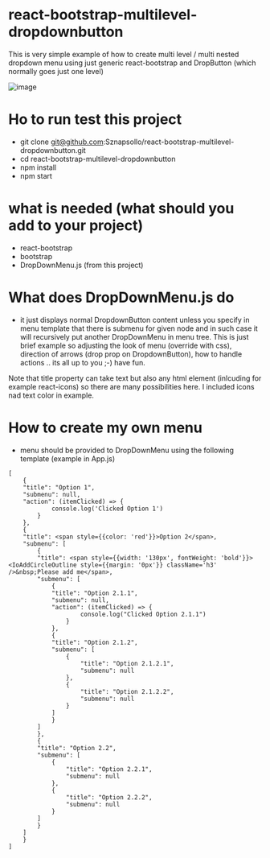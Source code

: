 # react-bootstrap-multilevel-dropdownbutton

This is very simple example of how to create multi level / multi nested dropdown menu using just generic react-bootstrap and DropButton (which normally goes just one level)

![image](https://github.com/user-attachments/assets/df866acc-1a2e-4c39-b850-f2c6557bfe21)


# Ho to run test this project
- git clone git@github.com:Sznapsollo/react-bootstrap-multilevel-dropdownbutton.git
- cd react-bootstrap-multilevel-dropdownbutton
- npm install
- npm start

# what is needed (what should you add to your project)
- react-bootstrap
- bootstrap
- DropDownMenu.js (from this project)

# What does DropDownMenu.js do
- it just displays normal DropdownButton content unless you specify in menu template that there is submenu for given node and in such case it will recursively put another DropDownMenu in menu tree. This is just brief example so adjusting the look of menu (override with css), direction of arrows (drop prop on DropdownButton), how to handle actions .. its all up to you ;-) have fun.

Note that title property can take text but also any html element (inlcuding for example react-icons) so there are many possibilities here. I included icons nad text color in example.

# How to create my own menu
- menu should be provided to DropDownMenu using the following template (example in App.js)

```
[
    {
    "title": "Option 1",
    "submenu": null,
    "action": (itemClicked) => {
            console.log('Clicked Option 1')
        }
    },
    {
    "title": <span style={{color: 'red'}}>Option 2</span>,
    "submenu": [
        {
        "title": <span style={{width: '130px', fontWeight: 'bold'}}><IoAddCircleOutline style={{margin: '0px'}} className='h3' />&nbsp;Please add me</span>,
        "submenu": [
            {
            "title": "Option 2.1.1",
            "submenu": null,
            "action": (itemClicked) => {
                    console.log("Clicked Option 2.1.1")
                }
            },
            {
            "title": "Option 2.1.2",
            "submenu": [
                {
                    "title": "Option 2.1.2.1",
                    "submenu": null
                },
                {
                    "title": "Option 2.1.2.2",
                    "submenu": null
                }
            ]
            }
        ]
        },
        {
        "title": "Option 2.2",
        "submenu": [
            {
                "title": "Option 2.2.1",
                "submenu": null
            },
            {
                "title": "Option 2.2.2",
                "submenu": null
            }
        ]
        }
    ]
    }
]

```
